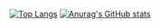 [![Top Langs](https://github-readme-stats.vercel.app/api/top-langs/?username=naoya0117&&show_icons=true
)](https://github.com/anuraghazra/github-readme-stats)
[![Anurag's GitHub stats](https://github-readme-stats.vercel.app/api?username=naoya0117&&show_icons=true)](https://github.com/anuraghazra/github-readme-stats)

